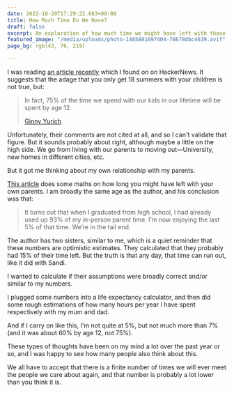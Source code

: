 ```yaml
---
date: 2022-10-20T17:29:22.683+00:00
title: How Much Time Do We Have?
draft: false
excerpt: An exploration of how much time we might have left with those we love.
featured_image: "/media/uploads/photo-1485881697404-78678dbc4639.avif"
page_bg: rgb(43, 76, 219)

---
```

I was reading [an article recently](https://www.1000hoursoutside.com/blog/time-with-kids-before-age-12) which I found on on HackerNews. It suggests that the adage that you only get 18 summers with your children is not true, but:

> In fact, 75% of the time we spend with our kids in our lifetime will be spent by age 12.
>
> [Ginny Yurich](https://www.1000hoursoutside.com/blog?author=5f0097c8d69fb34bbd521794)

Unfortunately, their comments are not cited at all, and so I can't validate that figure. But it sounds probably about right, although maybe a little on the high side. We go from living with our parents to moving out—University, new homes in different cities, etc.

But it got me thinking about my own relationship with my parents.

[This article](https://waitbutwhy.com/2015/12/the-tail-end.html) does some maths on how long you might have left with your own parents. I am broadly the same age as the author, and his conclusion was that:

> It turns out that when I graduated from high school, I had already used up 93% of my in-person parent time. I’m now enjoying the last 5% of that time. We’re in the tail end.

The author has two sisters, similar to me, which is a quiet reminder that these numbers are optimistic estimates. They calculated that they probably had 15% of their time left. But the truth is that any day, that time can run out, like it did with Sandi.

I wanted to calculate if their assumptions were broadly correct and/or similar to my numbers.

I plugged some numbers into a life expectancy calculator, and then did some rough estimations of how many hours per year I have spent respectively with my mum and dad.

And if I carry on like this, I'm not quite at 5%, but not much more than 7% (and it was about 60% by age 12, not 75%).

These types of thoughts have been on my mind a lot over the past year or so, and I was happy to see how many people also think about this.

We all have to accept that there is a finite number of times we will ever meet the people we care about again, and that number is probably a lot lower than you think it is.